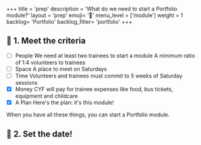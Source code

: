 +++
title = 'prep'
description = 'What do we need to start a Portfolio module?'
layout = 'prep'
emoji= '📝'
menu_level = ['module']
weight = 1
backlog= 'Portfolio'
backlog_filter= 'portfolio'
+++

## 🎯 1. Meet the criteria

- [ ] People
      We need at least two trainees to start a module
      A minimum ratio of 1:4 volunteers to trainees
- [ ] Space
      A place to meet on Saturdays
- [ ] Time
      Volunteers and trainees must commit to 5 weeks of Saturday sessions
- [x] Money
      CYF will pay for trainee expenses like food, bus tickets, equipment and childcare
- [x] A Plan
      Here's the plan: it's this module!

When you have all these things, you can start a Portfolio module.

## 📅 2. Set the date!
